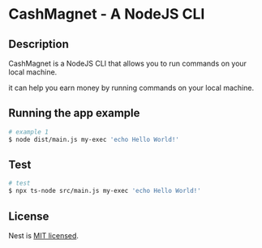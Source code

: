 # CashMagnet - A NodeJS CLI

## Description

CashMagnet is a NodeJS CLI that allows you to run commands on your local machine.

it can help you earn money by running commands on your local machine.

## Running the app example

```bash
# example 1
$ node dist/main.js my-exec 'echo Hello World!'
```

## Test

```bash
# test
$ npx ts-node src/main.js my-exec 'echo Hello World!'

```

## License

Nest is [MIT licensed](LICENSE).
